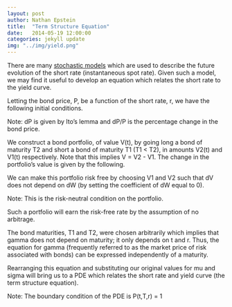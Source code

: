 ```yaml
---
layout: post
author: Nathan Epstein
title:  "Term Structure Equation"
date:   2014-05-19 12:00:00
categories: jekyll update
img: "../img/yield.png"
---
```


There are many <a href="http://en.wikipedia.org/wiki/Short-rate_model#Particular_short-rate_models">stochastic models</a> which are used to describe the future evolution of the short rate (instantaneous spot rate). Given such a model, we may find it useful to develop an equation which relates the short rate to the yield curve.

Letting the bond price, P, be a function of the short rate, r, we have the following initial conditions.

<div class='eqtn' id='img1'></div>
<div class='eqtn' id='img2'></div>
<div class='eqtn' id='img3'></div>
<div class='eqtn' id='img4'></div>

<script type="text/javascript">
  var string = 'dr = a(t,r)dt + b(t,r)dW';
  var string2 = 'dP = (P_t + aP_r + 0.5b^2P_{rr})dt + bP_rdW';
  var string3 = '\\to dP/P = \\mu dt +\\sigma dW';
  var string4 = '\\ \\mu = P^{-1}(P_t + aP_r + 0.5b^2P_{rr}),\\ \\sigma = P^{-1}(bP_r)'
  var html = $.parseHTML(katex.renderToString(string));
  var html2 = $.parseHTML(katex.renderToString(string2));
  var html3 = $.parseHTML(katex.renderToString(string3));
  var html4 = $.parseHTML(katex.renderToString(string4));
  $('#img1').append(html);
  $('#img2').append(html2);
  $('#img3').append(html3);
  $('#img4').append(html4).prepend('where');

</script>


Note: dP is given by Ito’s lemma and dP/P is the percentage change in the bond price.

We construct a bond portfolio, of value V(t), by going long a bond of maturity T2 and short a bond of maturity T1 (T1 < T2), in amounts V2(t) and V1(t) respectively. Note that this implies V = V2 - V1. The change in the portfolio’s value is given by the following.

<div class='eqtn' id='img5'></div>
<div class='eqtn' id='img6'></div>

<script type="text/javascript">
  var string = 'dV = V_2(dP_2/P_2) - V_1(dP_1/P_1)';
  var string2 = '= (V_2\\mu _2 - V_1\\mu _1)dt + (V_2\\sigma _2 - V_1\\sigma _1)dW';
  var html = $.parseHTML(katex.renderToString(string));
  var html2 = $.parseHTML(katex.renderToString(string2));
  $('#img5').append(html);
  $('#img6').append(html2);
</script>


We can make this portfolio risk free by choosing V1 and V2 such that dV does not depend on dW (by setting the coefficient of dW equal to 0).

<div class='eqtn' id='img7'></div>
<div class='eqtn' id='img8'></div>

<script type="text/javascript">
  var string = 'V_2\\sigma _2 - V_1 \\sigma _1 = 0';
  var string2 = '\\to V_2 = (V_1\\sigma _1/\\sigma _2)';
  var html = $.parseHTML(katex.renderToString(string));
  var html2 = $.parseHTML(katex.renderToString(string2));
  $('#img7').append(html);
  $('#img8').append(html2);
</script>


Note: This is the risk-neutral condition on the portfolio.

Such a portfolio will earn the risk-free rate by the assumption of no arbitrage.

<div class='eqtn' id='img9'></div>
<div class='eqtn' id='img10'></div>
<div class='eqtn' id='img11'></div>

<script type="text/javascript">
  var string = 'dV = (V_2\\mu _2 - V_1\\mu _1)dt = rVdt';
  var string2 = '\\to (V_1\\sigma _1/\\sigma _2)(\\mu _2 - r)= V_1(\\mu _1 - r)';
  var string3 = '\\to (\\mu _2 - r)/(\\sigma _2) = (\\mu _1 - r)/(\\sigma _1) = \\gamma (t,r)';

  var html = $.parseHTML(katex.renderToString(string));
  var html2 = $.parseHTML(katex.renderToString(string2));
  var html3 = $.parseHTML(katex.renderToString(string3));

  $('#img9').append(html);
  $('#img10').append(html2).append(' by the risk-neutral condition.');
  $('#img11').append(html3);

</script>

The bond maturities, T1 and T2, were chosen arbitrarily which implies that gamma does not depend on maturity; it only depends on t and r. Thus, the equation for gamma (frequently referred to as the market price of risk associated with bonds) can be expressed independently of a maturity.

<div class='eqtn' id='img12'></div>

<script type="text/javascript">
  var string = '\\gamma = (\\mu - r)/\\sigma';
  var html = $.parseHTML(katex.renderToString(string));
  $('#img12').append(html);
</script>

Rearranging this equation and substituting our original values for mu and sigma will bring us to a PDE which relates the short rate and yield curve (the term structure equation).

<div class='eqtn' id='img13'></div>
<div class='eqtn' id='img14'></div>
<div class='eqtn' id='img15'></div>

<script type="text/javascript">
  var string = '\\mu - r = \\sigma \\gamma';
  var string2 = '\\to P\\mu - Pr = P\\sigma \\gamma';
  var string3 = '\\to P_t + (a - \\gamma b)P_r + 0.5b^2P_{rr} - rP = 0';

  var html = $.parseHTML(katex.renderToString(string));
  var html2 = $.parseHTML(katex.renderToString(string2));
  var html3 = $.parseHTML(katex.renderToString(string3));

  $('#img13').append(html);
  $('#img14').append(html2);
  $('#img15').append(html3);

</script>


Note: The boundary condition of the PDE is P(t,T,r) = 1

